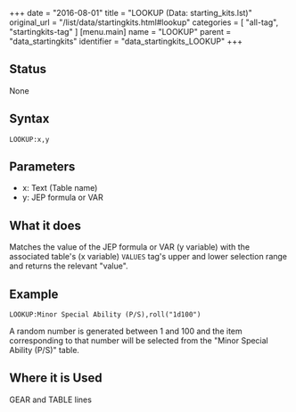 +++
date = "2016-08-01"
title = "LOOKUP (Data: starting_kits.lst)"
original_url = "/list/data/startingkits.html#lookup"
categories = [ "all-tag", "startingkits-tag" ]
[menu.main]
    name = "LOOKUP"
    parent = "data_startingkits"
    identifier = "data_startingkits_LOOKUP"
+++

## Status

None

## Syntax

`LOOKUP:x,y`

## Parameters

-   x: Text (Table name)
-   y: JEP formula or VAR



What it does
------------

Matches the value of the JEP formula or VAR (y variable) with the
associated table's (x variable) `VALUES` tag's upper and lower selection
range and returns the relevant "value".

Example
-------

`LOOKUP:Minor Special Ability (P/S),roll("1d100")`

A random number is generated between 1 and 100 and the item
corresponding to that number will be selected from the "Minor Special
Ability (P/S)" table.

Where it is Used
----------------

GEAR and TABLE lines

